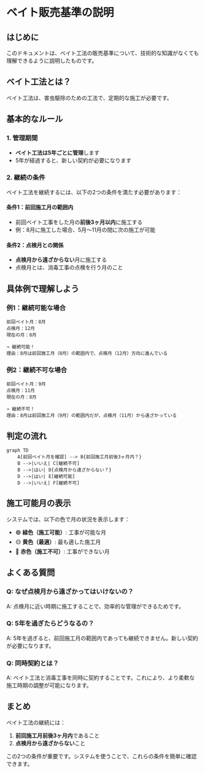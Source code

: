 # ベイト販売基準の説明

## はじめに

このドキュメントは、ベイト工法の販売基準について、技術的な知識がなくても理解できるように説明したものです。

## ベイト工法とは？

ベイト工法は、害虫駆除のための工法で、定期的な施工が必要です。

## 基本的なルール

### 1. 管理期間
- **ベイト工法は5年ごとに管理**します
- 5年が経過すると、新しい契約が必要になります

### 2. 継続の条件
ベイト工法を継続するには、以下の2つの条件を満たす必要があります：

#### 条件1：前回施工月の範囲内
- 前回ベイト工事をした月の**前後3ヶ月以内**に施工する
- 例：8月に施工した場合、5月〜11月の間に次の施工が可能

#### 条件2：点検月との関係
- **点検月から遠ざからない**月に施工する
- 点検月とは、消毒工事の点検を行う月のこと

## 具体例で理解しよう

### 例1：継続可能な場合
```
前回ベイト月：8月
点検月：12月
現在の月：8月

→ 継続可能！
理由：8月は前回施工月（8月）の範囲内で、点検月（12月）方向に進んでいる
```

### 例2：継続不可な場合
```
前回ベイト月：9月
点検月：11月
現在の月：8月

→ 継続不可！
理由：8月は前回施工月（9月）の範囲内だが、点検月（11月）から遠ざかっている
```

## 判定の流れ

```mermaid
graph TD
    A[前回ベイト月を確認] --> B{前回施工月前後3ヶ月内？}
    B -->|いいえ| C[継続不可]
    B -->|はい| D{点検月から遠ざからない？}
    D -->|はい| E[継続可能]
    D -->|いいえ| F[継続不可]
```

## 施工可能月の表示

システムでは、以下の色で月の状況を表示します：

- 🟢 **緑色（施工可能）**: 工事が可能な月
- 🟡 **黄色（最適）**: 最も適した施工月
- 🔴 **赤色（施工不可）**: 工事ができない月

## よくある質問

### Q: なぜ点検月から遠ざかってはいけないの？
A: 点検月に近い時期に施工することで、効率的な管理ができるためです。

### Q: 5年を過ぎたらどうなるの？
A: 5年を過ぎると、前回施工月の範囲内であっても継続できません。新しい契約が必要になります。

### Q: 同時契約とは？
A: ベイト工法と消毒工事を同時に契約することです。これにより、より柔軟な施工時期の調整が可能になります。

## まとめ

ベイト工法の継続には：
1. **前回施工月前後3ヶ月内**であること
2. **点検月から遠ざからない**こと

この2つの条件が重要です。システムを使うことで、これらの条件を簡単に確認できます。

